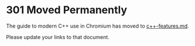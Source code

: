 # 301 Moved Permanently

The guide to modern C++ use in Chromium has moved to
[c++-features.md](c++-features.md).

Please update your links to that document.
